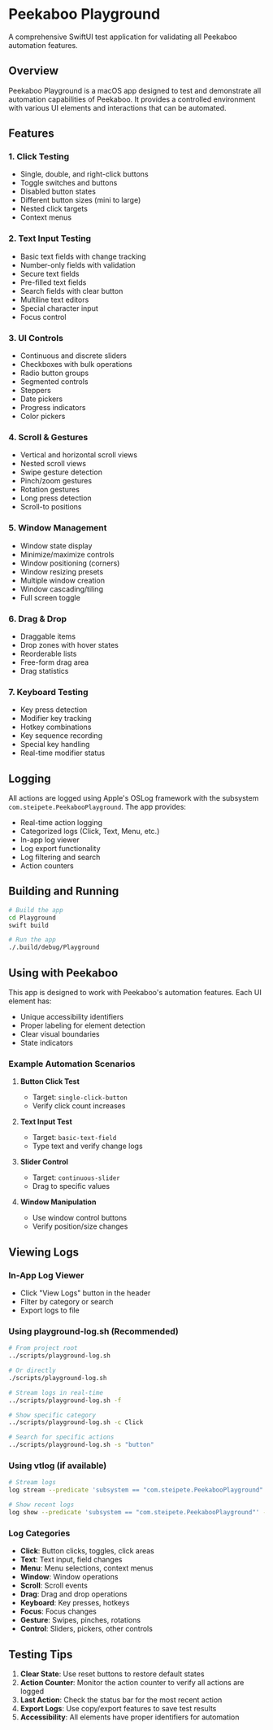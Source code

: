 # Peekaboo Playground

A comprehensive SwiftUI test application for validating all Peekaboo automation features.

## Overview

Peekaboo Playground is a macOS app designed to test and demonstrate all automation capabilities of Peekaboo. It provides a controlled environment with various UI elements and interactions that can be automated.

## Features

### 1. **Click Testing**
- Single, double, and right-click buttons
- Toggle switches and buttons
- Disabled button states
- Different button sizes (mini to large)
- Nested click targets
- Context menus

### 2. **Text Input Testing**
- Basic text fields with change tracking
- Number-only fields with validation
- Secure text fields
- Pre-filled text fields
- Search fields with clear button
- Multiline text editors
- Special character input
- Focus control

### 3. **UI Controls**
- Continuous and discrete sliders
- Checkboxes with bulk operations
- Radio button groups
- Segmented controls
- Steppers
- Date pickers
- Progress indicators
- Color pickers

### 4. **Scroll & Gestures**
- Vertical and horizontal scroll views
- Nested scroll views
- Swipe gesture detection
- Pinch/zoom gestures
- Rotation gestures
- Long press detection
- Scroll-to positions

### 5. **Window Management**
- Window state display
- Minimize/maximize controls
- Window positioning (corners)
- Window resizing presets
- Multiple window creation
- Window cascading/tiling
- Full screen toggle

### 6. **Drag & Drop**
- Draggable items
- Drop zones with hover states
- Reorderable lists
- Free-form drag area
- Drag statistics

### 7. **Keyboard Testing**
- Key press detection
- Modifier key tracking
- Hotkey combinations
- Key sequence recording
- Special key handling
- Real-time modifier status

## Logging

All actions are logged using Apple's OSLog framework with the subsystem `com.steipete.PeekabooPlayground`. The app provides:

- Real-time action logging
- Categorized logs (Click, Text, Menu, etc.)
- In-app log viewer
- Log export functionality
- Log filtering and search
- Action counters

## Building and Running

```bash
# Build the app
cd Playground
swift build

# Run the app
./.build/debug/Playground
```

## Using with Peekaboo

This app is designed to work with Peekaboo's automation features. Each UI element has:
- Unique accessibility identifiers
- Proper labeling for element detection
- Clear visual boundaries
- State indicators

### Example Automation Scenarios

1. **Button Click Test**
   - Target: `single-click-button`
   - Verify click count increases

2. **Text Input Test**
   - Target: `basic-text-field`
   - Type text and verify change logs

3. **Slider Control**
   - Target: `continuous-slider`
   - Drag to specific values

4. **Window Manipulation**
   - Use window control buttons
   - Verify position/size changes

## Viewing Logs

### In-App Log Viewer
- Click "View Logs" button in the header
- Filter by category or search
- Export logs to file

### Using playground-log.sh (Recommended)
```bash
# From project root
../scripts/playground-log.sh

# Or directly
./scripts/playground-log.sh

# Stream logs in real-time
../scripts/playground-log.sh -f

# Show specific category
../scripts/playground-log.sh -c Click

# Search for specific actions
../scripts/playground-log.sh -s "button"
```

### Using vtlog (if available)
```bash
# Stream logs
log stream --predicate 'subsystem == "com.steipete.PeekabooPlayground"' --level info

# Show recent logs
log show --predicate 'subsystem == "com.steipete.PeekabooPlayground"' --info --last 30m
```

### Log Categories
- **Click**: Button clicks, toggles, click areas
- **Text**: Text input, field changes
- **Menu**: Menu selections, context menus
- **Window**: Window operations
- **Scroll**: Scroll events
- **Drag**: Drag and drop operations
- **Keyboard**: Key presses, hotkeys
- **Focus**: Focus changes
- **Gesture**: Swipes, pinches, rotations
- **Control**: Sliders, pickers, other controls

## Testing Tips

1. **Clear State**: Use reset buttons to restore default states
2. **Action Counter**: Monitor the action counter to verify all actions are logged
3. **Last Action**: Check the status bar for the most recent action
4. **Export Logs**: Use copy/export features to save test results
5. **Accessibility**: All elements have proper identifiers for automation